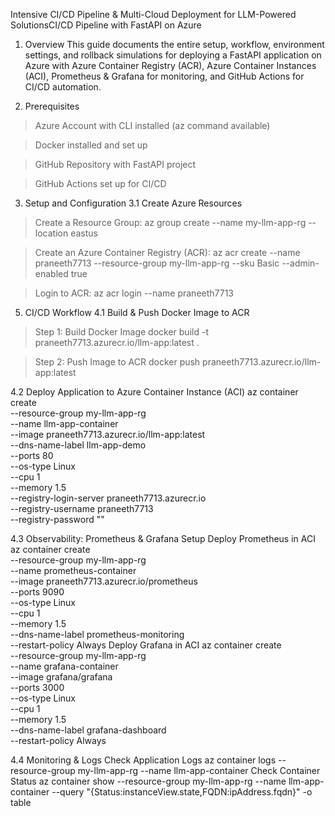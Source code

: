 Intensive CI/CD Pipeline & Multi-Cloud Deployment for LLM-Powered SolutionsCI/CD Pipeline with FastAPI on Azure

1. Overview
This guide documents the entire setup, workflow, environment settings, and rollback simulations for deploying a FastAPI application on Azure with Azure Container Registry (ACR), Azure Container Instances (ACI), Prometheus & Grafana for monitoring, and GitHub Actions for CI/CD automation.

2. Prerequisites
> Azure Account with CLI installed (az command available)

> Docker installed and set up

> GitHub Repository with FastAPI project

> GitHub Actions set up for CI/CD

3. Setup and Configuration
3.1 Create Azure Resources

> Create a Resource Group:
az group create --name my-llm-app-rg --location eastus

> Create an Azure Container Registry (ACR):
az acr create --name praneeth7713 --resource-group my-llm-app-rg --sku Basic --admin-enabled true

> Login to ACR:
az acr login --name praneeth7713

5. CI/CD Workflow
4.1 Build & Push Docker Image to ACR

> Step 1: Build Docker Image
docker build -t praneeth7713.azurecr.io/llm-app:latest .

> Step 2: Push Image to ACR
docker push praneeth7713.azurecr.io/llm-app:latest

4.2 Deploy Application to Azure Container Instance (ACI)
az container create \
  --resource-group my-llm-app-rg \
  --name llm-app-container \
  --image praneeth7713.azurecr.io/llm-app:latest \
  --dns-name-label llm-app-demo \
  --ports 80 \
  --os-type Linux \
  --cpu 1 \
  --memory 1.5 \
  --registry-login-server praneeth7713.azurecr.io \
  --registry-username praneeth7713 \
  --registry-password "<your-password>"

4.3 Observability: Prometheus & Grafana Setup
Deploy Prometheus in ACI
az container create \
  --resource-group my-llm-app-rg \
  --name prometheus-container \
  --image praneeth7713.azurecr.io/prometheus \
  --ports 9090 \
  --os-type Linux \
  --cpu 1 \
  --memory 1.5 \
  --dns-name-label prometheus-monitoring \
  --restart-policy Always
Deploy Grafana in ACI
az container create \
  --resource-group my-llm-app-rg \
  --name grafana-container \
  --image grafana/grafana \
  --ports 3000 \
  --os-type Linux \
  --cpu 1 \
  --memory 1.5 \
  --dns-name-label grafana-dashboard \
  --restart-policy Always

4.4 Monitoring & Logs
Check Application Logs
az container logs --resource-group my-llm-app-rg --name llm-app-container
Check Container Status
az container show --resource-group my-llm-app-rg --name llm-app-container --query "{Status:instanceView.state,FQDN:ipAddress.fqdn}" -o table

